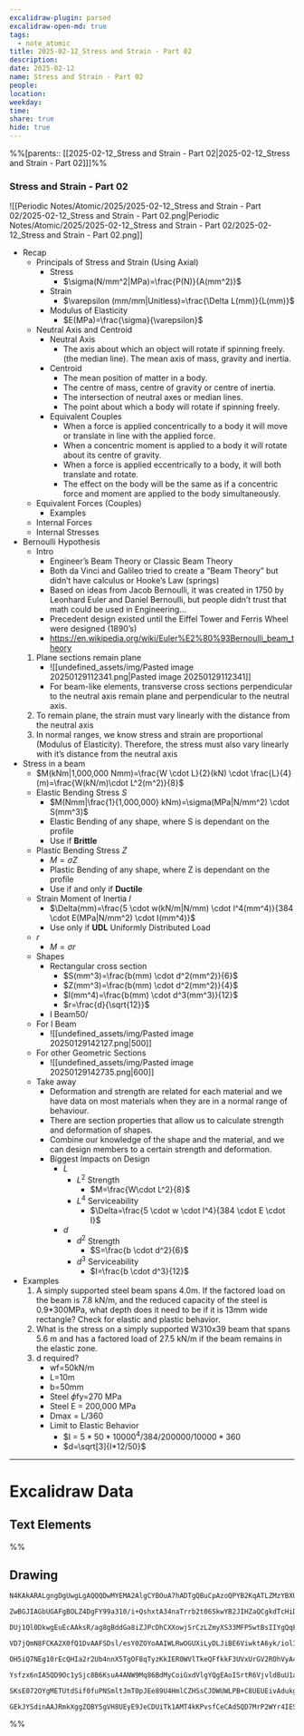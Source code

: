 ```yaml
---
excalidraw-plugin: parsed
excalidraw-open-md: true
tags:
  - note_atomic
title: 2025-02-12_Stress and Strain - Part 02
description: 
date: 2025-02-12
name: Stress and Strain - Part 02
people: 
location: 
weekday: 
time: 
share: true
hide: true
---
```

%%[parents:: [[2025-02-12_Stress and Strain - Part 02|2025-02-12_Stress and Strain - Part 02]]]%%
### Stress and Strain - Part 02

![[Periodic Notes/Atomic/2025/2025-02-12_Stress and Strain - Part 02/2025-02-12_Stress and Strain - Part 02.png|Periodic Notes/Atomic/2025/2025-02-12_Stress and Strain - Part 02/2025-02-12_Stress and Strain - Part 02.png]]

- Recap
	- Principals of Stress and Strain (Using Axial)
		- Stress
			- $\sigma(N/mm^2|MPa)=\frac{P(N)}{A(mm^2)}$
		- Strain
			- $\varepsilon (mm/mm|Unitless)=\frac{\Delta L(mm)}{L(mm)}$
		- Modulus of Elasticity
			- $E(MPa)=\frac{\sigma}{\varepsilon}$
	- Neutral Axis and Centroid
		- Neutral Axis
			- The axis about which an object will rotate if spinning freely. (the median line). The mean axis of mass, gravity and inertia.
		- Centroid
			- The mean position of matter in a body.
			- The centre of mass, centre of gravity or centre of inertia.
			- The intersection of neutral axes or median lines.
			- The point about which a body will rotate if spinning freely.
		- Equivalent Couples
			- When a force is applied concentrically to a body it will move or translate in line with the applied force.
			- When a concentric moment is applied to a body it will rotate about its centre of gravity.
			- When a force is applied eccentrically to a body, it will both translate and rotate.
			- The effect on the body will be the same as if a concentric force and moment are applied to the body simultaneously.
	- Equivalent Forces (Couples)
		- Examples
	- Internal Forces
	- Internal Stresses
- Bernoulli Hypothesis
	- Intro
		- Engineer’s Beam Theory or Classic Beam Theory
		- Both da Vinci and Galileo tried to create a “Beam Theory” but didn’t have calculus or Hooke’s Law (springs)
		- Based on ideas from Jacob Bernoulli, it was created in 1750 by Leonhard Euler and Daniel Bernoulli, but people didn’t trust that math could be used in Engineering…
		- Precedent design existed until the Eiffel Tower and Ferris Wheel were designed (1890’s)
		- https://en.wikipedia.org/wiki/Euler%E2%80%93Bernoulli_beam_theory
	1. Plane sections remain plane
		- ![[undefined_assets/img/Pasted image 20250129112341.png|Pasted image 20250129112341]]
		- For beam-like elements, transverse cross sections perpendicular to the neutral axis remain plane and perpendicular to the neutral axis.
	2. To remain plane, the strain must vary linearly with the distance from the neutral axis
	3. In normal ranges, we know stress and strain are proportional (Modulus of Elasticity). Therefore, the stress must also vary linearly with it’s distance from the neutral axis
- Stress in a beam
	- $M(kNm|1,000,000 Nmm)=\frac{W \cdot L}{2}(kN) \cdot \frac{L}{4}(m)=\frac{W(kN/m)\cdot L^2(m^2)}{8}$
	- Elastic Bending Stress $S$
		- $M(Nmm|\frac{1}{1,000,000} kNm)=\sigma(MPa|N/mm^2) \cdot S(mm^3)$
		- Elastic Bending of any shape, where S is dependant on the profile
		- Use if **Brittle**
	- Plastic Bending Stress $Z$
		- $M=\sigma Z$
		- Plastic Bending of any shape, where Z is dependant on the profile
		- Use if and only if **Ductile**
	- Strain Moment of Inertia $I$
		- $\Delta(mm)=\frac{5 \cdot w(kN/m|N/mm) \cdot l^4(mm^4)}{384 \cdot E(MPa|N/mm^2) \cdot I(mm^4)}$
		- Use only if **UDL** Uniformly Distributed Load
	- $r$
		- $M=\sigma r$
	- Shapes
		- Rectangular cross section
			- $S(mm^3)=\frac{b(mm) \cdot d^2(mm^2)}{6}$
			- $Z(mm^3)=\frac{b(mm) \cdot d^2(mm^2)}{4}$
			- $I(mm^4)=\frac{b(mm) \cdot d^3(mm^3)}{12}$
			- $r=\frac{d}{\sqrt{12}}$
		- I Beam50/
	- For I Beam
		- ![[undefined_assets/img/Pasted image 20250129142127.png|500]]
	- For other Geometric Sections
		- ![[undefined_assets/img/Pasted image 20250129142735.png|600]]
	- Take away
		- Deformation and strength are related for each material and we have data on most materials when they are in a normal range of behaviour.
		- There are section properties that allow us to calculate strength and deformation of shapes.
		- Combine our knowledge of the shape and the material, and we can design members to a certain strength and deformation.
		- Biggest Impacts on Design
			- $L$
				- $L^2$ Strength
					- $M=\frac{W\cdot L^2}{8}$
				- $L^4$ Serviceability
					- $\Delta=\frac{5 \cdot w \cdot l^4}{384 \cdot E \cdot I}$
			- $d$
				- $d^2$ Strength
					- $S=\frac{b \cdot d^2}{6}$
				- $d^3$ Serviceability
					- $I=\frac{b \cdot d^3}{12}$
- Examples
	1. A simply supported steel beam spans 4.0m. If the factored load on the beam is 7.8 kN/m, and the reduced capacity of the steel is 0.9*300MPa, what depth does it need to be if it is 13mm wide rectangle? Check for elastic and plastic behavior.
	2. What is the stress on a simply supported W310x39 beam that spans 5.6 m and has a factored load of 27.5 kN/m if the beam remains in the elastic zone.
	3. d required?
		- wf=50kN/m
		- L=10m
		- b=50mm
		- Steel $\phi$fy=270 MPa
		- Steel E = 200,000 MPa
		- Dmax = L/360
		- Limit to Elastic Behavior
			- $I = $5*50*10000^4/384/200000/10000*360$
			- $d=\sqrt[3]{I*12/50}$


---

# Excalidraw Data

## Text Elements
%%
## Drawing
```compressed-json
N4KAkARALgngDgUwgLgAQQQDwMYEMA2AlgCYBOuA7hADTgQBuCpAzoQPYB2KqATLZMzYBXUtiRoIACyhQ4zZAHoFAc0JRJQgEYA6bGwC2CgF7N6hbEcK4OCtptbErHALRY8RMpWdx8Q1TdIEfARcZgRmBShcZQUebQA2bQAOGjoghH0EDihmbgBtcDBQMBKIEm4IAHlneIBFSoBHAGsGgGEAVQaAKwARdopNAGZamDYYVJLIWEQK3FJSNip+Usxu

ZwBGJIAGbUGAFgBOLZ4DgFY99a310/i+QshxtA34naTrrb2t06SkwYB2JIHZaQCgkdTcHiDQYJA57H6nHinQZHW6nYFSBCEZTSbgHRJ/eJ7HhJHik+I3RHo6zKYLcLbo5hQBZNBCtNj4NikCoAYnWCD5fImpU0uGwTWUCyEHGIbI5XIkTOszDgcyyUCFkAAZoR8PgAMqwWkSQQeDUQRnMhAAdTBkghDKZbBZBpgRvQJvK6Ml2I44VyaHp9wgbBV2

DUj1Ql0DkwgEuEcAAksR/ag8gBddGa8iZJPcDhCXXowjSrCzLZmyXS33MFP5wtBsIIYgQqF7eLrSHrdGMFjsLhoE7dpisTgAOU4Ym4f2Rg1Jg3WQKDhGYPXSUCb3CZQgQ6M0wmlAFFgplsrWC/h0UI4MRcOvm2h1tO24N4Qdrnt0UQOE08+fP2wxQ3NBNQIMJ0TgNhixyfJ7jAApJhKaMEK2WCM1g+CEMhaF4lheFEWRLZUWBEo8W0AkiRJMkKVO

VD7jQmN8FCKA2X0fQ1DvAAFSDsl/esY0ZOYoAAIWLRwOGUXiLyDLJiBE6ViwktA6yk/iolIKAAEF5kWSQQnvVBlPRGStIWChdNwfSIDmUyzSCPcKCA1AQPwMJCgAX2WYpSnKCQDySABpehSEGABxAAtJIABUwogzUtmwABNVp6AS/yzWmcR0ECbAonE2l0VWJ4eC+bQjlhc59lOP4tnnO4YwjZxZwOGF2z+NseGuEkavRUFiHBNBBiubQeD2ac/n

OH5iQ7NEg10rEcQHIa2r2Ub4nnX5TgOF8qTyzKkIER0WVlTkeQFfkkF3UVxUrGV2ROhVyA4ZVVR4zMdX1Q1MvNdlPQbQ7rVte0/stF03W+00vWEH0/TpdEQ1FcNuCjdE4yvJMU3TTNswQXMlL/JcS0K9BcHWCt92Iaszz40pG309ZrjxS5ARmmMexHfteCSIdezHCdMuKl5TmOGquyXFc10crcdyDPcpWII8MjVKmVNKK8bzvJGnzWn4kj2QY1s/

Ysfzx6nIA5QD9Oc1ySjc8B6KsuA4ANW9Mq86BdMyCoiGxdVlgYQgEAoISrtR6VjvldBuU1aOY6FCBsBEQJsgTdd9ANS1w9O87BT9hP5jVFOMmDsVQ9uuUKkVJ6VST33CnjxOC9TgAxd7Qa+j1m1zhvk9T9OnQBvq7QHLv857jI++dT6Kg7uO85rwv9AAJShyRKdhuu58bjJKlDRGHy2JD69HqAF6bzgoCb3A2PwCMuY37uT+b8+9UIIx+cPzex/0

SKsE072OYgMETUtdSif0fuPNSmltJmT0pJEe89U4HmlCZHSsCJDWUWLPB+C8UEUEivAdukg5hwDjswbACxdQAA1uCEiSNoQi1V1jxBeNcIidcyEUPwAlGhj5kja0GjcQkhE6qQCMGwAw3AvKQHoAQbcSN3LwK3kvcma9jRENICQv2EoSAvzfhCQ+2jiAGgQCQtALNICGIALJsGIAgJBuBNDBEtqBaWpRDGZzQFIiAQl2SWVIMoEUAAKDqfxqC8Ef

GEkJYSdinAAJRmkXggZQBY5gVH8UEyE9JeCDUiTk1AMT4kKPvsfCeCAd5QD7MrP2WYr4IESSWUgClJHSQ4A4pxm5SDbnRNgIgpjUBS3RK0z2aABlBmEFAL8mUpZFNKHYLoCAcrMD1K0uA1jbH2McY5K2rjICigqYwSK4j8DNJjBlae6Qcp9jNAnRkBh8EzBNirM2AEWTOJcjss2TENKXIOUcyS7lwAeToNqYIKZgC2zckAA=
```
%%
